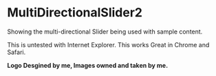 # MultiDirectionalSlider2

Showing the multi-directional Slider being used with sample content. 

This is untested with Internet Explorer. 
This works Great in Chrome and Safari.


**Logo Desgined by me, Images owned and taken by me.**
